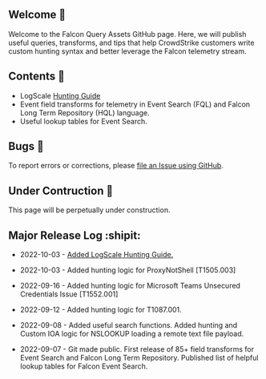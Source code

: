 ## Welcome :pineapple:	

Welcome to the Falcon Query Assets GitHub page. Here, we will publish useful queries, transforms, and tips that help CrowdStrike customers write custom hunting syntax and better leverage the Falcon telemetry stream.

## Contents :bookmark_tabs:	

- LogScale [Hunting Guide](https://github.com/CrowdStrike/falcon-query-assets/wiki/Hunting-&-Investigation)
- Event field transforms for telemetry in Event Search (FQL) and Falcon Long Term Repository (HQL) language.
- Useful lookup tables for Event Search.

## Bugs :lady_beetle:

To report errors or corrections, please [file an Issue using GitHub](https://github.com/CrowdStrike/falcon-query-assets/issues).

## Under Contruction :construction:

This page will be perpetually under construction.

## Major Release Log :shipit:

- 2022-10-03 - [Added LogScale Hunting Guide.](https://github.com/CrowdStrike/falcon-query-assets/wiki/Hunting-&-Investigation)

- 2022-10-03 - Added hunting logic for ProxyNotShell [T1505.003]

- 2022-09-16 - Added hunting logic for Microsoft Teams Unsecured Credentials Issue [T1552.001]

- 2022-09-12 - Added hunting logic for T1087.001. 

- 2022-09-08 - Added useful search functions. Added hunting and Custom IOA logic for NSLOOKUP loading a remote text file payload. 

- 2022-09-07 - Git made public. First release of 85+ field transforms for Event Search and Falcon Long Term Repository. Published list of helpful lookup tables for Falcon Event Search. 